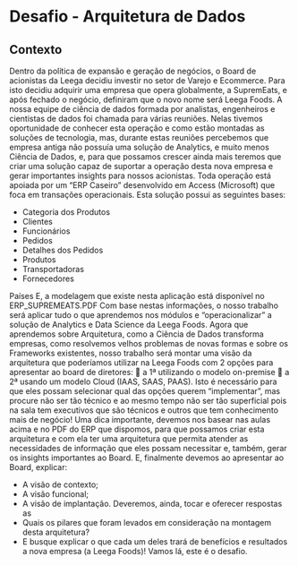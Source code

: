 # Desafio - Arquitetura de Dados


## Contexto

Dentro da política de expansão e geração de negócios, o Board de acionistas da Leega decidiu investir no setor de Varejo e Ecommerce. Para isto decidiu adquirir uma empresa que opera globalmente, a SupremEats, e após fechado o negócio, definiram que o novo nome será Leega Foods. A nossa equipe de ciência de dados formada por analistas, engenheiros e cientistas de dados foi chamada para várias reuniões. Nelas tivemos oportunidade de conhecer esta operação e como estão montadas as soluções de tecnologia, mas, durante estas reuniões percebemos que empresa antiga não possuía uma solução de Analytics, e muito menos Ciência de Dados, e, para que possamos crescer ainda mais teremos que criar uma solução capaz de suportar a operação desta nova empresa e gerar importantes insights para nossos acionistas. Toda operação está apoiada por um “ERP Caseiro” desenvolvido em Access (Microsoft) que foca em transações operacionais. Esta solução possui as seguintes bases:

- Categoria dos Produtos
- Clientes
- Funcionários
- Pedidos
- Detalhes dos Pedidos
- Produtos
- Transportadoras
- Fornecedores
  
Países E, a modelagem que existe nesta aplicação está disponível no ERP_SUPREMEATS.PDF Com base nestas informações, o nosso trabalho será aplicar tudo o que aprendemos nos módulos e “operacionalizar” a solução de Analytics e Data Science da Leega Foods.
Agora que aprendemos sobre Arquitetura, como a Ciência de Dados transforma empresas, como resolvemos velhos problemas de novas formas e sobre os Frameworks existentes, nosso trabalho será montar uma visão da arquitetura que poderíamos utilizar na Leega Foods com 2 opções para apresentar ao board de diretores:  a 1ª utilizando o modelo on-premise  a 2ª usando um modelo Cloud (IAAS, SAAS, PAAS). Isto é necessário para que eles possam selecionar qual das opções querem “implementar”, mas procure não ser tão técnico e ao mesmo tempo não ser tão superficial pois na sala tem executivos que são técnicos e outros que tem conhecimento mais de negócio! Uma dica importante, devemos nos basear nas aulas acima e no PDF do ERP que dispomos, para que possamos criar esta arquitetura e com ela ter uma arquitetura que permita atender as necessidades de informação que eles possam necessitar e, também, gerar os insights importantes ao Board. E, finalmente devemos ao apresentar ao Board, explicar:

- A visão de contexto;
- A visão funcional;
- A visão de implantação. Deveremos, ainda, tocar e oferecer respostas as
- Quais os pilares que foram levados em consideração na montagem desta arquitetura?
- E busque explicar o que cada um deles trará de benefícios e resultados a nova empresa (a Leega Foods)! Vamos lá, este é o desafio.
